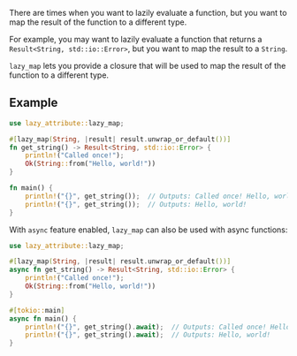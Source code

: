 There are times when you want to lazily evaluate a function, but you want to map the result of the function to a different type.

For example, you may want to lazily evaluate a function that returns a `Result<String, std::io::Error>`, but you want to map the result to a `String`.

`lazy_map` lets you provide a closure that will be used to map the result of the function to a different type.

## Example

```rust
use lazy_attribute::lazy_map;

#[lazy_map(String, |result| result.unwrap_or_default())]
fn get_string() -> Result<String, std::io::Error> {
    println!("Called once!");
    Ok(String::from("Hello, world!"))
}

fn main() {
    println!("{}", get_string());  // Outputs: Called once! Hello, world!
    println!("{}", get_string());  // Outputs: Hello, world!
}
```

With `async` feature enabled, `lazy_map` can also be used with async functions:

```rust
use lazy_attribute::lazy_map;

#[lazy_map(String, |result| result.unwrap_or_default())]
async fn get_string() -> Result<String, std::io::Error> {
    println!("Called once!");
    Ok(String::from("Hello, world!"))
}

#[tokio::main]
async fn main() {
    println!("{}", get_string().await);  // Outputs: Called once! Hello, world!
    println!("{}", get_string().await);  // Outputs: Hello, world!
}
```

